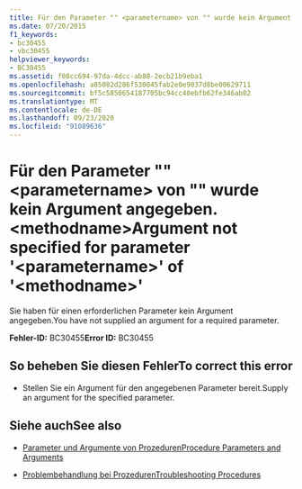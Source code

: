 ```yaml
---
title: Für den Parameter "" <parametername> von "" wurde kein Argument angegeben. <methodname>
ms.date: 07/20/2015
f1_keywords:
- bc30455
- vbc30455
helpviewer_keywords:
- BC30455
ms.assetid: f08cc694-97da-4dcc-ab88-2ecb21b9eba1
ms.openlocfilehash: a85082d286f530045fab2e0e9037d8be00629711
ms.sourcegitcommit: bf5c5850654187705bc94cc40ebfb62fe346ab02
ms.translationtype: MT
ms.contentlocale: de-DE
ms.lasthandoff: 09/23/2020
ms.locfileid: "91089636"
---
```

# <a name="argument-not-specified-for-parameter-parametername-of-methodname"></a><span data-ttu-id="fbe50-102">Für den Parameter "" \<parametername> von "" wurde kein Argument angegeben. \<methodname></span><span class="sxs-lookup"><span data-stu-id="fbe50-102">Argument not specified for parameter '\<parametername>' of '\<methodname>'</span></span>

<span data-ttu-id="fbe50-103">Sie haben für einen erforderlichen Parameter kein Argument angegeben.</span><span class="sxs-lookup"><span data-stu-id="fbe50-103">You have not supplied an argument for a required parameter.</span></span>  
  
 <span data-ttu-id="fbe50-104">**Fehler-ID:** BC30455</span><span class="sxs-lookup"><span data-stu-id="fbe50-104">**Error ID:** BC30455</span></span>  
  
## <a name="to-correct-this-error"></a><span data-ttu-id="fbe50-105">So beheben Sie diesen Fehler</span><span class="sxs-lookup"><span data-stu-id="fbe50-105">To correct this error</span></span>  
  
- <span data-ttu-id="fbe50-106">Stellen Sie ein Argument für den angegebenen Parameter bereit.</span><span class="sxs-lookup"><span data-stu-id="fbe50-106">Supply an argument for the specified parameter.</span></span>  
  
## <a name="see-also"></a><span data-ttu-id="fbe50-107">Siehe auch</span><span class="sxs-lookup"><span data-stu-id="fbe50-107">See also</span></span>

- [<span data-ttu-id="fbe50-108">Parameter und Argumente von Prozeduren</span><span class="sxs-lookup"><span data-stu-id="fbe50-108">Procedure Parameters and Arguments</span></span>](../programming-guide/language-features/procedures/procedure-parameters-and-arguments.md)

- [<span data-ttu-id="fbe50-109">Problembehandlung bei Prozeduren</span><span class="sxs-lookup"><span data-stu-id="fbe50-109">Troubleshooting Procedures</span></span>](../programming-guide/language-features/procedures/troubleshooting-procedures.md)
